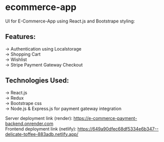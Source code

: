 # ecommerce-app

UI for E-Commerce-App using React.js and Bootstrape styling:

## Features:
-> Authentication using Localstorage <br/>
-> Shopping Cart <br/>
-> Wishlist <br/>
-> Stripe Payment Gateway Checkout <br/>

## Technologies Used:
-> React.js <br/>
-> Redux <br/>
-> Bootstrape css <br/>
-> Node.js & Express.js for payment gateway integration <br/>

Server deployment link (render): https://e-commerce-payment-backend.onrender.com <br/>
Frontend deployment link (netlify): https://649a90dfec68df5334e6b347--delicate-toffee-883adb.netlify.app/
